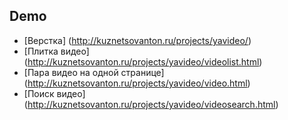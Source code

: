 ## Demo

* [Верстка] (http://kuznetsovanton.ru/projects/yavideo/)
* [Плитка видео] (http://kuznetsovanton.ru/projects/yavideo/videolist.html)
* [Пара видео на одной странице] (http://kuznetsovanton.ru/projects/yavideo/video.html)
* [Поиск видео] (http://kuznetsovanton.ru/projects/yavideo/videosearch.html)